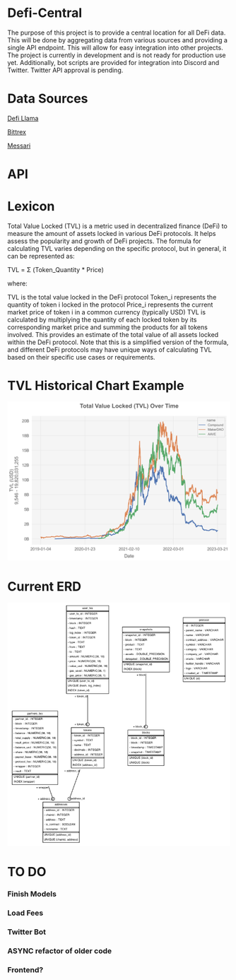 # Defi-Central

The purpose of this project is to provide a central location for all DeFi data. This will be done by aggregating data from various sources and providing a single API endpoint. This will allow for easy integration into other projects. The project is currently in development and is not ready for production use yet.  Additionally, bot scripts are provided for integration into Discord and Twitter. Twitter API approval is pending.



# Data Sources


[Defi Llama](https://defillama.com/)

[Bittrex](https://bittrex.com/)

[Messari](https://messari.io/)



# API



# Lexicon

Total Value Locked (TVL) is a metric used in decentralized finance (DeFi) to measure the amount of assets locked in various DeFi protocols. It helps assess the popularity and growth of DeFi projects. The formula for calculating TVL varies depending on the specific protocol, but in general, it can be represented as:

TVL = Σ (Token_Quantity \* Price)

where:

TVL is the total value locked in the DeFi protocol
Token_i represents the quantity of token i locked in the protocol
Price_i represents the current market price of token i in a common currency (typically USD)
TVL is calculated by multiplying the quantity of each locked token by its corresponding market price and summing the products for all tokens involved. This provides an estimate of the total value of all assets locked within the DeFi protocol. Note that this is a simplified version of the formula, and different DeFi protocols may have unique ways of calculating TVL based on their specific use cases or requirements.


# TVL Historical Chart Example

![](https://github.com/Luca-Blight/Defi-Central/blob/main/tvl_over_time.png)

# Current ERD

![](https://github.com/Luca-Blight/Defi-Central/blob/main/app/scripts/DeFi%20ERD.png)


# TO DO

### Finish Models
### Load Fees
### Twitter Bot

### ASYNC refactor of older code

### Frontend?
